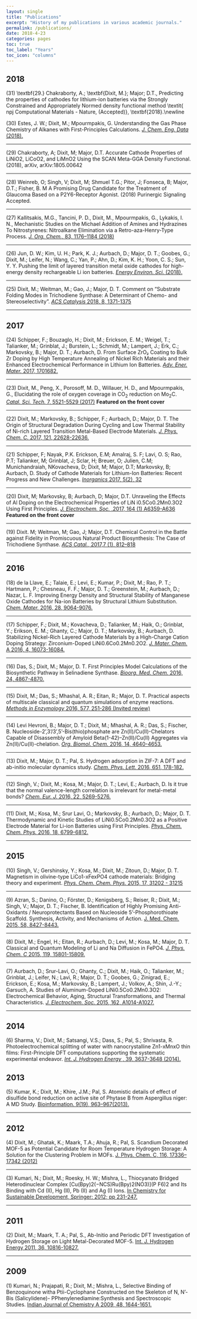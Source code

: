```yaml
---
layout: single
title: "Publications"
excerpt: "History of my publications in various academic journals."
permalink: /publications/
date: 2018-4-23
categories: pages
toc: true
toc_label: "Years"
toc_icon: "columns"
---
```

## 2018
(31) \textbf{29.}	Chakraborty, A.; \textbf{Dixit, M.}; Major; D.T., Predicting the properties of cathodes for lithium-ion batteries via the Strongly Constrained and Appropriately Normed density functional method \textit{ npj Computational Materials - Nature, (Accepted)}, \textbf{2018}.\newline

(30) Estes, J. W.; Dixit, M.; Mpourmpakis, G. Understanding the Gas Phase Chemistry of Alkanes with First-Principles Calculations. [*J. Chem. Eng. Data* (2018).](https://pubs.acs.org/doi/abs/10.1021/acs.jced.7b00992)

-------------------------------------------------------------------------------------------------------------------------------

 (29) Chakraborty, A; Dixit, M; Major, D.T. Accurate Cathode Properties of LiNiO2, LiCoO2, and LiMnO2 Using the SCAN Meta-GGA Density Functional.(2018), arXiv, arXiv:1805.00642 
 
 ------------------------------------------------------------------------------------------------------------------------------
 
 (28) Weinreb, O; Singh, V; Dixit, M; Shmuel T.G.; Pitor, J; Fonseca, B; Major, D.T.; Fisher, B. M A Promising Drug Candidate for the Treatment of Glaucoma Based on a P2Y6-Receptor Agonist. (2018) Purinergic Signaling Accepted.

----------------------------------------------------------------------------------------------------------------------------
 (27) Kallitsakis, M.G.,  Tancini, P. D., Dixit, M., Mpourmpakis, G., Lykakis, I. N., Mechanistic Studies on the Michael Addition of Amines and Hydrazines To Nitrostyrenes: Nitroalkane Elimination via a Retro-aza-Henry-Type Process. [*J. Org. Chem.*, 83, 1176–1184 (2018)](https://pubs.acs.org/doi/abs/10.1021/acs.joc.7b02637)
 
----------------------------------------------------------------------------------------------------------------------------
(26) Jun, D. W.; Kim, U. H.; Park, K. J.; Aurbach, D.; Major, D. T.; Goobes, G.; Dixit, M.; Leifer, N.; Wang, C.; Yan, P.; Ahn, D.; Kim, K. H.; Yoon, C. S.; Sun, Y. Y. Pushing the limit of layered transition metal oxide cathodes for high-energy density rechargeable Li ion batteries. [*Energy Environ. Sci.* (2018).](http://pubs.rsc.org/en/content/articlelanding/2018/ee/c8ee00227d/unauth#!divAbstract)

----------------------------------------------------------------------------------------------------------------------------
(25) Dixit, M.; Weitman, M.; Gao, J.; Major, D. T. Comment on “Substrate Folding Modes in Trichodiene Synthase: A Determinant of Chemo- and Stereoselectivity”. [*ACS Catalysis* 2018, 8, 1371-1375](https://pubs.acs.org/doi/abs/10.1021/acscatal.7b02823)

----------------------------------------------------------------------------------------------------------------------------
## 2017

(24) Schipper, F.; Bouzaglo, H.; Dixit, M.; Erickson, E. M.; Weigel, T.; Talianker, M.; Grinblat, J.; Burstein, L.; Schmidt, M.; Lampert, J.; Erk, C.; Markovsky, B.; Major, D. T.; Aurbach, D. From Surface ZrO₂ Coating to Bulk Zr Doping by High Temperature Annealing of Nickel Rich Materials and their Enhanced Electrochemical Performance in Lithium Ion Batteries. [*Adv. Ener. Mater.* 2017, 1701682.](https://onlinelibrary.wiley.com/doi/abs/10.1002/aenm.201701682)

----------------------------------------------------------------------------------------------------------------------------
(23) Dixit, M., Peng, X., Porosoff, M. D., Willauer, H. D., and Mpourmpakis, G., Elucidating the role of oxygen coverage in CO<sub>2</sub> reduction on Mo<sub>2</sub>C. [*Catal. Sci. Tech.* 7, 5521-5529 (2017)](http://pubs.rsc.org/-/content/articlelanding/2017/cy/c7cy01810j/unauth#!divAbstract) **Featured on the front cover**

----------------------------------------------------------------------------------------------------------------------------
(22) Dixit, M.; Markovsky, B.; Schipper, F.; Aurbach, D.; Major, D. T. The Origin of Structural Degradation During Cycling and Low Thermal Stability of Ni-rich Layered Transition Metal-Based Electrode Materials. [*J. Phys. Chem. C.* 2017, 121, 22628-22636.](https://pubs.acs.org/doi/abs/10.1021/acs.jpcc.7b06122)

----------------------------------------------------------------------------------------------------------------------------

(21) Schipper, F; Nayak, P.K. Erickson, E.M; Amalraj, S. F; Lavi, O. S; Rao, P.T; Talianker, M; Grinblat, J; Sclar, H; Breuer, O; Julien, C.M; Munichandraiah, NKovacheva, D; Dixit, M; Major, D.T; Markovsky, B; Aurbach, D. Study of Cathode Materials for Lithium-Ion Batteries: Recent Progress and New Challenges. [*Inorganics* 2017, 5(2), 32](http://www.mdpi.com/2304-6740/5/2/32/htm) 

-------------------------------------------------------------------------------------------------------------------------------
(20) Dixit, M; Markovsky, B; Aurbach, D; Major, D.T. Unraveling the Effects of Al Doping on the Electrochemical Properties of LiN i0.5Co0.2Mn0.3O2 Using First Principles. [*J. Electrochem. Soc.* ,2017, 164 (1) A6359-A636](http://jes.ecsdl.org/content/164/1/A6359.short) **Featured on the front cover**

-------------------------------------------------------------------------------------------------------------------------------
(19) Dixit. M; Weitman, M; Gao, J; Major, D.T. Chemical Control in the Battle against Fidelity in
Promiscuous Natural Product Biosynthesis: The Case of Trichodiene Synthase. [*ACS Catal.*, 2017,7 (1), 812–818](https://pubs.acs.org/doi/abs/10.1021/acscatal.6b02584) 

---------------------------------------------------------------------------------------------------------------------------------
## 2016
(18) de la Llave, E.; Talaie, E.; Levi, E.; Kumar, P.; Dixit, M.; Rao, P. T.; Hartmann, P.; Chesneau, F. F.; Major, D. T.; Greenstein, M.; Aurbach, D.; Nazar, L. F. Improving Energy Density and Structural Stability of Manganese Oxide Cathodes for Na-ion Batteries by Structural Lithium Substitution. [*Chem. Mater.* 2016, 28, 9064-9076.](http://pubs.acs.org/doi/abs/10.1021/acs.chemmater.6b04078) 

----------------------------------------------------------------------------------------------------------------------------------
(17) Schipper, F.; Dixit, M.; Kovacheva, D.; Talianker, M.; Haik, O.; Grinblat, Y.; Erikson, E. M.; Ghanty, C.; Major, D. T.; Markovsky, B.; Aurbach, D. Stabilizing Nickel-Rich Layered Cathode Materials by a High-Charge Cation Doping Strategy: Zirconium-Doped LiNi0.6Co0.2Mn0.2O2. [*J. Mater. Chem.* A 2016, 4, 16073-16084.](http://pubs.rsc.org/en/Content/ArticleLanding/2016/TA/c6ta06740a#!divAbstract)

______________________________________________________________________________________________________________________________________

(16) Das, S.; Dixit, M.; Major, D. T. First Principles Model Calculations of the Biosynthetic Pathway in Selinadiene Synthase. [*Bioorg. Med. Chem.* 2016, 24, 4867-4870.](http://www.sciencedirect.com/science/article/pii/S096808961630493X) 

______________________________________________________________________________________________________________________________________
(15) Dixit, M.; Das, S.; Mhashal, A. R.; Eitan, R.; Major, D. T. Practical aspects of multiscale classical and quantum simulations of enzyme reactions. [*Methods in Enzymology* 2016, 577, 251-286 (Invited review)](http://www.sciencedirect.com/science/article/pii/S0076687916300817) 

_____________________________________________________________________________________________________________________________________
(14) Levi Hevroni, B.; Major, D. T.; Dixit, M.; Mhashal, A. R.; Das, S.; Fischer, B. Nucleoside-2’,3’/3’,5’-Bis(thio)phosphate are Zn(II)/Cu(II)-Chelators Capable of Disassembly of Amyloid Beta(1-42)–Zn(II)/Cu(II) Aggregates via Zn(II)/Cu(II)-chelation. [*Org. Biomol. Chem.* 2016, 14, 4640-4653.](http://pubs.rsc.org/en/Content/ArticleLanding/2016/OB/C6OB00613B)

______________________________________________________________________________________________________________________________________
(13) Dixit, M.; Major, D. T.; Pal, S. Hydrogen adsorption in ZIF-7: A DFT and ab-initio molecular dynamics study. [*Chem. Phys. Lett.* 2016, 651, 178-182.](http://www.sciencedirect.com/science/article/pii/S0009261416301397) 

______________________________________________________________________________________________________________________________________
 (12) Singh, V.; Dixit, M.; Kosa, M.; Major, D. T.; Levi, E.; Aurbach, D. Is it true that the normal valence-length correlation is irrelevant for metal-metal bonds? [*Chem. Eur. J.* 2016, 22, 5269-5276.](http://onlinelibrary.wiley.com/doi/10.1002/chem.201504161/full)
 
 _____________________________________________________________________________________________________________________________________
 (11) Dixit, M.; Kosa, M.; Srur Lavi, O.; Markovsky, B.; Aurbach, D.; Major, D. T. Thermodynamic and Kinetic Studies of LiNi0.5Co0.2Mn0.3O2 as a Positive Electrode Material for Li-ion Batteries using First Principles. [*Phys. Chem. Chem. Phys.* 2016, 18, 6799-6812.](http://pubs.rsc.org/en/Content/ArticleLanding/2016/CP/c5cp07128c#!divAbstract) 
 
 _____________________________________________________________________________________________________________________________________
 ## 2015
 
 (10) Singh, V.; Gershinsky, Y.; Kosa, M.; Dixit, M.; Zitoun, D.; Major, D. T. Magnetism in olivine-type LiCo1-xFexPO4 cathode materials: Bridging theory and experiment. [*Phys. Chem. Chem. Phys.* 2015, 17, 31202 - 31215](http://pubs.rsc.org/en/Content/ArticleLanding/2015/CP/c5cp04871k#!divAbstract) 
 
 ______________________________________________________________________________________________________________________________________
 (9) Azran, S.; Danino, O.; Förster, D.; Kenigsberg, S.; Reiser, R.; Dixit, M.; Singh, V.; Major, D. T.; Fischer, B. Identification of Highly Promising Anti-Oxidants / Neuroprotectants Based on Nucleoside 5’-Phosphorothioate Scaffold. Synthesis, Activity, and Mechanisms of Action. [J. Med. Chem. 2015, 58, 8427-8443.](http://pubs.acs.org/doi/abs/10.1021/acs.jmedchem.5b00575)
 
 ______________________________________________________________________________________________________________________________________
 (8) Dixit, M.; Engel, H.; Eitan, R.; Aurbach, D.; Levi, M.; Kosa, M.; Major, D. T. Classical and Quantum Modeling of Li and Na Diffusion in FePO4. [*J. Phys. Chem. C* 2015, 119, 15801-15809.](http://pubs.acs.org/doi/abs/10.1021/acs.jpcc.5b00405)
 
 _______________________________________________________________________________________________________________________________________
(7) Aurbach, D.; Srur-Lavi, O.; Ghanty, C.; Dixit, M.; Haik, O.; Talianker, M.; Grinblat, J.; Leifer, N.; Lavi, R.; Major, D. T.; Goobes, G.; Zinigrad, E.; Erickson, E.; Kosa, M.; Markovsky, B.; Lampert, J.; Volkov, A.; Shin, J.-Y.; Garsuch, A. Studies of Aluminum-Doped LiNi0.5Co0.2Mn0.3O2: Electrochemical Behavior, Aging, Structural Transformations, and Thermal Characteristics. [*J. Electrochem. Soc.* 2015, 162, A1014-A1027.](http://jes.ecsdl.org/content/162/6/A1014.abstract)

________________________________________________________________________________________________________________________________________
## 2014
(6) Sharma, V.; Dixit, M.; Satsangi, V.S.; Dass, S.; Pal, S.; Shrivasta, R. Photoelectrochemical splitting of water with nanocrystalline Zn1-xMnxO thin films: First-Principle DFT computations supporting the systematic experimental endeavor. [*Int. J. Hydrogen Energy* , 39, 3637-3648 (2014).](https://www.sciencedirect.com/science/article/pii/S036031991303142X)

## 2013
(5) Kumar, K.; Dixit, M.; Khire, J.M.; Pal, S. Atomistic details of effect of disulfide bond reduction on active site of Phytase B from Aspergillus niger: A MD Study. [Bioinformation. 9(19), 963–967(2013).](https://www.ncbi.nlm.nih.gov/pmc/articles/PMC3867648/)

_________________________________________________________________________________________________________________________________
## 2012
(4) Dixit, M.; Ghatak, K.; Maark, T.A.; Ahuja, R.; Pal, S. Scandium Decorated MOF-5 as Potential Candidate for Room Temperature Hydrogen Storage: A Solution for the Clustering Problem in MOFs. [J. Phys. Chem. C, 116, 17336–17342 (2012)](https://pubs.acs.org/doi/abs/10.1021/jp302852h)

______________________________________________________________________________________________________________________________________
(3) Kumari, N.; Dixit, M.; Roesky, H. W.; Mishra, L., Thiocyanato Bridged Heterodinuclear Complex [Cu(Bpy)2(−NCS)Ru(Bpy)2(NO3)](P F6)2 and Its Binding with Cd (II), Hg (II), Pb (II) and Ag (I) Ions. [In Chemistry for Sustainable Development, Springer: 2012; pp 231-247.](https://link.springer.com/chapter/10.1007%2F978-90-481-8650-1_15)

_______________________________________________________________________________________________________________________________________
## 2011
(2) Dixit, M.; Maark, T. A.; Pal, S., Ab-Initio and Periodic DFT Investigation of Hydrogen Storage
on Light Metal-Decorated MOF-5. [Int. J. Hydrogen Energy 2011, 36, 10816-10827.](https://www.sciencedirect.com/science/article/pii/S0360319911014145)

________________________________________________________________________________________________________________________________________
## 2009
(1) Kumari, N.; Prajapati, R.; Dixit, M.; Mishra, L., Selective Binding of Benzoquinone witha Ptii-Cyclophane Constructed on the Skeleton of N, N’-Bis (Salicylidene)- PPhenylenediamine:Synthesis and Spectroscopic Studies. [Indian Journal of Chemistry A 2009, 48, 1644-1651.](http://nopr.niscair.res.in/handle/123456789/6752)

________________________________________________________________________________________________________________________________________
